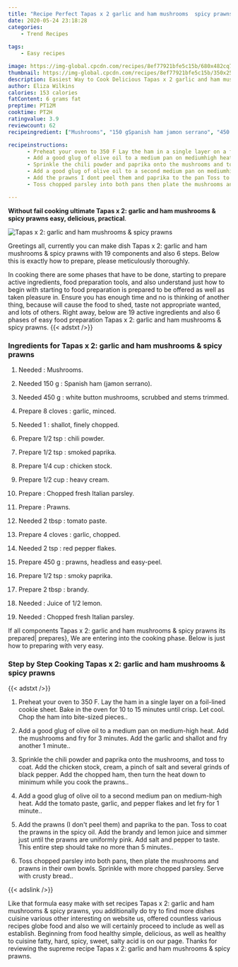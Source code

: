 ```yaml
---
title: "Recipe Perfect Tapas x 2 garlic and ham mushrooms  spicy prawns"
date: 2020-05-24 23:18:28
categories:
    - Trend Recipes
    
tags:
    - Easy recipes

image: https://img-global.cpcdn.com/recipes/8ef77921bfe5c15b/680x482cq70/tapas-x-2-garlic-and-ham-mushrooms-spicy-prawns-recipe-main-photo.jpg
thumbnail: https://img-global.cpcdn.com/recipes/8ef77921bfe5c15b/350x250cq70/tapas-x-2-garlic-and-ham-mushrooms-spicy-prawns-recipe-main-photo.jpg
description: Easiest Way to Cook Delicious Tapas x 2 garlic and ham mushrooms  spicy prawns with 19 ingredients and 6 stages of easy cooking.
author: Eliza Wilkins
calories: 153 calories
fatContent: 6 grams fat
preptime: PT12M
cooktime: PT2H
ratingvalue: 3.9
reviewcount: 62
recipeingredient: ["Mushrooms", "150 gSpanish ham jamon serrano", "450 gwhite button mushrooms scrubbed and stems trimmed", "8 clovesgarlic minced", "1shallot finely chopped", "1/2 tspchili powder", "1/2 tspsmoked paprika", "1/4 cupchicken stock", "1/2 cupheavy cream", "Chopped fresh Italian parsley", "Prawns", "2 tbsptomato paste", "4 clovesgarlic chopped", "2 tspred pepper flakes", "450 gprawns headless and easypeel", "1/2 tspsmoky paprika", "2 tbspbrandy", "Juice of 12 lemon", "Chopped fresh Italian parsley"]

recipeinstructions: 
      - Preheat your oven to 350 F Lay the ham in a single layer on a foillined cookie sheet Bake in the oven for 10 to 15 minutes until crisp Let cool Chop the ham into bitesized pieces 
      - Add a good glug of olive oil to a medium pan on mediumhigh heat Add the mushrooms and fry for 3 minutes Add the garlic and shallot and fry another 1 minute 
      - Sprinkle the chili powder and paprika onto the mushrooms and toss to coat Add the chicken stock cream a pinch of salt and several grinds of black pepper Add the chopped ham then turn the heat down to minimum while you cook the prawns 
      - Add a good glug of olive oil to a second medium pan on mediumhigh heat Add the tomato paste garlic and pepper flakes and let fry for 1 minute 
      - Add the prawns I dont peel them and paprika to the pan Toss to coat the prawns in the spicy oil Add the brandy and lemon juice and simmer just until the prawns are uniformly pink Add salt and pepper to taste This entire step should take no more than 5 minutes 
      - Toss chopped parsley into both pans then plate the mushrooms and prawns in their own bowls Sprinkle with more chopped parsley Serve with crusty bread

---
```




**Without fail cooking ultimate Tapas x 2: garlic and ham mushrooms &amp; spicy prawns easy, delicious, practical**. 


![Tapas x 2: garlic and ham mushrooms &amp; spicy prawns](https://img-global.cpcdn.com/recipes/8ef77921bfe5c15b/680x482cq70/tapas-x-2-garlic-and-ham-mushrooms-spicy-prawns-recipe-main-photo.jpg "Tapas x 2: garlic and ham mushrooms &amp; spicy prawns")




Greetings all, currently you can make dish Tapas x 2: garlic and ham mushrooms &amp; spicy prawns with 19 components and also 6 steps. Below this is exactly how to prepare, please meticulously thoroughly.

In cooking there are some phases that have to be done, starting to prepare active ingredients, food preparation tools, and also understand just how to begin with starting to food preparation is prepared to be offered as well as taken pleasure in. Ensure you has enough time and no is thinking of another thing, because will cause the food to shed, taste not appropriate wanted, and lots of others. Right away, below are 19 active ingredients and also 6 phases of easy food preparation Tapas x 2: garlic and ham mushrooms &amp; spicy prawns.
{{< adstxt />}}

### Ingredients for Tapas x 2: garlic and ham mushrooms &amp; spicy prawns


1. Needed  : Mushrooms.

1. Needed 150 g : Spanish ham (jamon serrano).

1. Needed 450 g : white button mushrooms, scrubbed and stems trimmed.

1. Prepare 8 cloves : garlic, minced.

1. Needed 1 : shallot, finely chopped.

1. Prepare 1/2 tsp : chili powder.

1. Prepare 1/2 tsp : smoked paprika.

1. Prepare 1/4 cup : chicken stock.

1. Prepare 1/2 cup : heavy cream.

1. Prepare  : Chopped fresh Italian parsley.

1. Prepare  : Prawns.

1. Needed 2 tbsp : tomato paste.

1. Prepare 4 cloves : garlic, chopped.

1. Needed 2 tsp : red pepper flakes.

1. Prepare 450 g : prawns, headless and easy-peel.

1. Prepare 1/2 tsp : smoky paprika.

1. Prepare 2 tbsp : brandy.

1. Needed  : Juice of 1/2 lemon.

1. Needed  : Chopped fresh Italian parsley.



If all components Tapas x 2: garlic and ham mushrooms &amp; spicy prawns its prepared| prepares}, We are entering into the cooking phase. Below is just how to preparing with very easy.

### Step by Step Cooking Tapas x 2: garlic and ham mushrooms &amp; spicy prawns

{{< adstxt />}}


1. Preheat your oven to 350 F. Lay the ham in a single layer on a foil-lined cookie sheet. Bake in the oven for 10 to 15 minutes until crisp. Let cool. Chop the ham into bite-sized pieces..



1. Add a good glug of olive oil to a medium pan on medium-high heat. Add the mushrooms and fry for 3 minutes. Add the garlic and shallot and fry another 1 minute..



1. Sprinkle the chili powder and paprika onto the mushrooms, and toss to coat. Add the chicken stock, cream, a pinch of salt and several grinds of black pepper. Add the chopped ham, then turn the heat down to minimum while you cook the prawns..



1. Add a good glug of olive oil to a second medium pan on medium-high heat. Add the tomato paste, garlic, and pepper flakes and let fry for 1 minute..



1. Add the prawns (I don&#39;t peel them) and paprika to the pan. Toss to coat the prawns in the spicy oil. Add the brandy and lemon juice and simmer just until the prawns are uniformly pink. Add salt and pepper to taste. This entire step should take no more than 5 minutes..



1. Toss chopped parsley into both pans, then plate the mushrooms and prawns in their own bowls. Sprinkle with more chopped parsley. Serve with crusty bread..





{{< adslink />}}

Like that formula easy make with set recipes Tapas x 2: garlic and ham mushrooms &amp; spicy prawns, you additionally do try to find more dishes cuisine various other interesting on website us, offered countless various recipes globe food and also we will certainly proceed to include as well as establish. Beginning from food healthy simple, delicious, as well as healthy to cuisine fatty, hard, spicy, sweet, salty acid is on our page. Thanks for reviewing the supreme recipe Tapas x 2: garlic and ham mushrooms &amp; spicy prawns.
